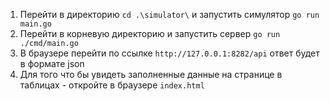 1. Перейти в директорию `cd .\simulator\` и запустить симулятор `go run main.go`
2. Перейти в корневую директорию и запустить сервер `go run ./cmd/main.go`
3. В браузере перейти по ссылке `http://127.0.0.1:8282/api` ответ будет в формате json
4. Для того что бы увидеть заполненные данные на странице в таблицах - откройте в браузере `index.html`
